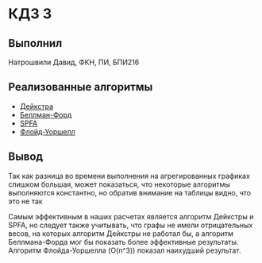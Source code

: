 # КДЗ 3
## Выполнил
Натрошвили Давид, ФКН, ПИ, БПИ216

## Реализованные алгоритмы
* [Дейкстра](dijkstra/)
* [Беллман-Форд](bellman-ford)
* [SPFA](spfa/)
* [Флойд-Уоршелл](floyd-warshall/)

## Вывод
Так как разница во времени выполнения на агрегированных графиках слишком большая, может показаться, что некоторые алгоритмы выполняются константно, но обратив внимание на таблицы видно, что это не так

Самым эффективным в наших расчетах является алгоритм Дейкстры и SPFA, но следует также учитывать, что графы не имели отрицательных весов, на которых алгоритм Дейкстры не работал бы, а алгоритм Беллмана-Форда мог бы показать более эффективные результаты.
Алгоритм Флойда-Уоршелла (O(n^3)) показал наихудший результат.